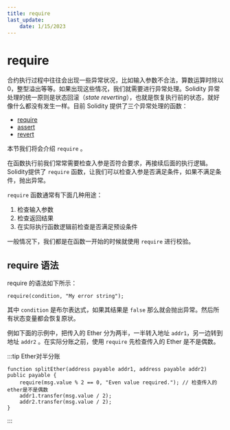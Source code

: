 ```yaml
---
title: require
last_update:
    date: 1/15/2023
---
```


# require

合约执行过程中往往会出现一些异常状况，比如输入参数不合法，算数运算时除以0，整型溢出等等。如果出现这些情况，我们就需要进行异常处理。Solidity 异常处理的统一原则是状态回滚（*state reverting*），也就是恢复执行前的状态，就好像什么都没有发生一样。目前 Solidity 提供了三个异常处理的函数：

* [require](require)
* [assert](assert)
* [revert](revert)

本节我们将会介绍 `require` 。

在函数执行前我们常常需要检查入参是否符合要求，再接续后面的执行逻辑。Solidity提供了 `require` 函数，让我们可以检查入参是否满足条件，如果不满足条件，抛出异常。

`require` 函数通常有下面几种用途：

1. 检查输入参数
2. 检查返回结果
3. 在实际执行函数逻辑前检查是否满足预设条件

一般情况下，我们都是在函数一开始的时候就使用 `require` 进行校验。

## require 语法

require 的语法如下所示：

```solidity
require(condition, "My error string");
```

其中 `condition` 是布尔表达式，如果其结果是 `false` 那么就会抛出异常。然后所有状态变量都会恢复原状。

例如下面的示例中，把传入的 Ether 分为两半，一半转入地址 `addr1`，另一边转到地址 `addr2` 。在实际分账之前，使用 `require` 先检查传入的 Ether 是不是偶数。

:::tip Ether对半分账
```solidity
function splitEther(address payable addr1, address payable addr2) public payable {
    require(msg.value % 2 == 0, "Even value required."); // 检查传入的ether是不是偶数
    addr1.transfer(msg.value / 2);
    addr2.transfer(msg.value / 2);
}
```
:::

